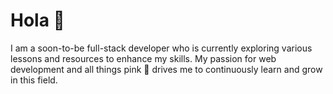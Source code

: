 # Hola :wave:

I am a soon-to-be full-stack developer who is currently exploring various lessons and resources to enhance my skills. My passion for web development and all things pink :heartbeat: drives me to continuously learn and grow in this field.
